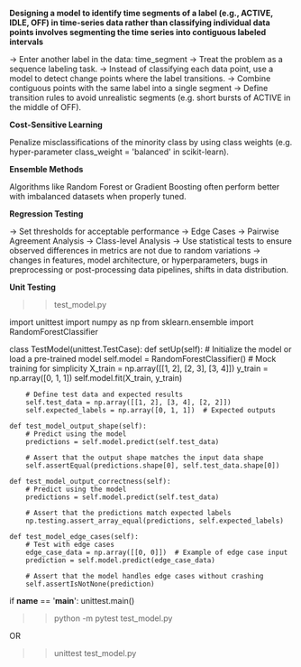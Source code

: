 
**Designing a model to identify time segments of a label (e.g., ACTIVE, IDLE, OFF) in time-series data rather than classifying individual data points involves segmenting the time series into contiguous labeled intervals**

-> Enter another label in the data: time_segment
-> Treat the problem as a sequence labeling task.
-> Instead of classifying each data point, use a model to detect change points where the label transitions.
-> Combine contiguous points with the same label into a single segment
-> Define transition rules to avoid unrealistic segments (e.g. short bursts of ACTIVE in the middle of OFF).

**Cost-Sensitive Learning**

Penalize misclassifications of the minority class by using class weights (e.g. hyper-parameter class_weight = 'balanced' in scikit-learn).

**Ensemble Methods**

Algorithms like Random Forest or Gradient Boosting often perform better with imbalanced datasets when properly tuned.

**Regression Testing**

-> Set thresholds for acceptable performance
-> Edge Cases 
-> Pairwise Agreement Analysis
-> Class-level Analysis
-> Use statistical tests to ensure observed differences in metrics are not due to random variations
-> changes in features, model architecture, or hyperparameters, bugs in preprocessing or post-processing data pipelines, shifts in data distribution.

**Unit Testing**

>> test_model.py

import unittest
import numpy as np
from sklearn.ensemble import RandomForestClassifier

class TestModel(unittest.TestCase):
    def setUp(self):
        # Initialize the model or load a pre-trained model
        self.model = RandomForestClassifier()
        # Mock training for simplicity
        X_train = np.array([[1, 2], [2, 3], [3, 4]])
        y_train = np.array([0, 1, 1])
        self.model.fit(X_train, y_train)
        
        # Define test data and expected results
        self.test_data = np.array([[1, 2], [3, 4], [2, 2]])
        self.expected_labels = np.array([0, 1, 1])  # Expected outputs

    def test_model_output_shape(self):
        # Predict using the model
        predictions = self.model.predict(self.test_data)
        
        # Assert that the output shape matches the input data shape
        self.assertEqual(predictions.shape[0], self.test_data.shape[0])

    def test_model_output_correctness(self):
        # Predict using the model
        predictions = self.model.predict(self.test_data)
        
        # Assert that the predictions match expected labels
        np.testing.assert_array_equal(predictions, self.expected_labels)

    def test_model_edge_cases(self):
        # Test with edge cases
        edge_case_data = np.array([[0, 0]])  # Example of edge case input
        prediction = self.model.predict(edge_case_data)
        
        # Assert that the model handles edge cases without crashing
        self.assertIsNotNone(prediction)

if __name__ == '__main__':
    unittest.main()

>> python -m pytest test_model.py

OR

>> unittest test_model.py
